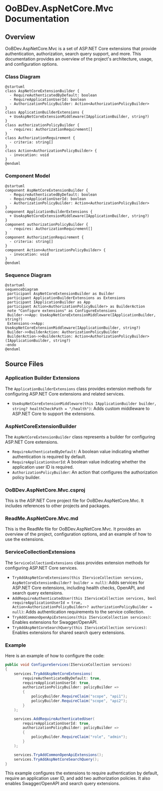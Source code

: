 # OoBDev.AspNetCore.Mvc Documentation

## Overview

OoBDev.AspNetCore.Mvc is a set of ASP.NET Core extensions that provide authentication, authorization, search query support, and more. This documentation provides an overview of the project's architecture, usage, and configuration options.

### Class Diagram

```plantuml
@startuml
class AspNetCoreExtensionBuilder {
  - RequireAuthenticatedByDefault: boolean
  - RequireApplicationUserId: boolean
  - AuthorizationPolicyBuilder: Action<AuthorizationPolicyBuilder>
}
class ApplicationBuilderExtensions {
  + UseAspNetCoreExtensionMiddleware(IApplicationBuilder, string?)
}
class authorizationPolicyBuilder {
  - requires: AuthorizationRequirement[]
}
class AuthorizationRequirement {
  - criteria: string[]
}
class Action<AuthorizationPolicyBuilder> {
  - invocation: void
}
@enduml
```

### Component Model

```plantuml
@startuml
component AspNetCoreExtensionBuilder {
  - RequireAuthenticatedByDefault: boolean
  - RequireApplicationUserId: boolean
  - AuthorizationPolicyBuilder: Action<AuthorizationPolicyBuilder>
}
component ApplicationBuilderExtensions {
  + UseAspNetCoreExtensionMiddleware(IApplicationBuilder, string?)
}
component authorizationPolicyBuilder {
  - requires: AuthorizationRequirement[]
}
component AuthorizationRequirement {
  - criteria: string[]
}
component Action<AuthorizationPolicyBuilder> {
  - invocation: void
}
@enduml
```

### Sequence Diagram

```plantuml
@startuml
sequenceDiagram
 participant AspNetCoreExtensionBuilder as Builder
 participant ApplicationBuilderExtensions as Extensions
 participant IApplicationBuilder as App
 participant Action<AuthorizationPolicyBuilder> as BuilderAction
 note "Configure extensions" as ConfigureExtensions
 Builder->>App: UseAspNetCoreExtensionMiddleware(IApplicationBuilder, string?)
 Extensions->>App: UseAspNetCoreExtensionMiddleware(IApplicationBuilder, string?)
 Builder->>BuilderAction: AuthorizationPolicyBuilder
 BuilderAction->>BuilderAction: Action<AuthorizationPolicyBuilder>(IApplicationBuilder, string?)
-endo
@enduml
```

## Source Files

### Application Builder Extensions

The `ApplicationBuilderExtensions` class provides extension methods for configuring ASP.NET Core extensions and related services.

* `UseAspNetCoreExtensionMiddleware(this IApplicationBuilder builder, string? healthCheckPath = "/health")`: Adds custom middleware to ASP.NET Core to support the extensions.

### AspNetCoreExtensionBuilder

The `AspNetCoreExtensionBuilder` class represents a builder for configuring ASP.NET Core extensions.

* `RequireAuthenticatedByDefault`: A boolean value indicating whether authentication is required by default.
* `RequireApplicationUserId`: A boolean value indicating whether the application user ID is required.
* `AuthorizationPolicyBuilder`: An action that configures the authorization policy builder.

### OoBDev.AspNetCore.Mvc.csproj

This is the ASP.NET Core project file for OoBDev.AspNetCore.Mvc. It includes references to other projects and packages.

### ReadMe.AspNetCore.Mvc.md

This is the ReadMe file for OoBDev.AspNetCore.Mvc. It provides an overview of the project, configuration options, and an example of how to use the extensions.

### ServiceCollectionExtensions

The `ServiceCollectionExtensions` class provides extension methods for configuring ASP.NET Core services.

* `TryAddAspNetCoreExtensions(this IServiceCollection services, AspNetCoreExtensionBuilder? builder = null)`: Adds services for ASP.NET Core extensions, including health checks, OpenAPI, and search query extensions.
* `AddRequireAuthenticatedUser(this IServiceCollection services, bool requireApplicationUserId = true, Action<AuthorizationPolicyBuilder>? authorizationPolicyBuilder = null)`: Adds authentication requirements to the service collection.
* `TryAddCommonOpenApiExtensions(this IServiceCollection services)`: Enables extensions for Swagger/OpenAPI.
* `TryAddAspNetCoreSearchQuery(this IServiceCollection services)`: Enables extensions for shared search query extensions.

### Example

Here is an example of how to configure the code:
```csharp
public void ConfigureServices(IServiceCollection services)
{
    services.TryAddAspNetCoreExtensions(
        requireAuthenticatedByDefault: true,
        requireApplicationUserId: true,
        authorizationPolicyBuilder: policyBuilder =>
        {
            policyBuilder.RequireClaim("scope", "api1");
            policyBuilder.RequireClaim("scope", "api2");
        }
    );

    services.AddRequireAuthenticatedUser(
        requireApplicationUserId: true,
        authorizationPolicyBuilder: policyBuilder =>
        {
            policyBuilder.RequireClaim("role", "admin");
        }
    );

    services.TryAddCommonOpenApiExtensions();
    services.TryAddAspNetCoreSearchQuery();
}
```
This example configures the extensions to require authentication by default, require an application user ID, and add two authorization policies. It also enables Swagger/OpenAPI and search query extensions.